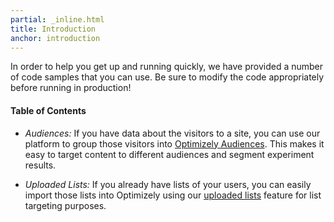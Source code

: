 ```yaml
---
partial: _inline.html
title: Introduction
anchor: introduction
---
```


In order to help you get up and running quickly, we have provided a number of code samples that you can use.
Be sure to modify the code appropriately before running in production!

#### Table of Contents

* *Audiences:* If you have data about the visitors to a site, you can use our platform to group those visitors into [Optimizely Audiences](/samples/#audiences). This makes it easy to target content to different audiences and segment experiment results.

* *Uploaded Lists:* If you already have lists of your users, you can easily import those lists into Optimizely using our [uploaded lists](/samples/#user-lists) feature for list targeting purposes.
